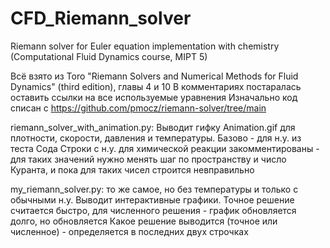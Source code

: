 # CFD_Riemann_solver
Riemann solver for Euler equation implementation with chemistry (Computational Fluid Dynamics course, MIPT 5)

Всё взято из Toro "Riemann Solvers and Numerical Methods for Fluid Dynamics" (third edition), главы 4 и 10
В комментариях постаралась оставить ссылки на все используемые уравнения 
Изначально код списан с https://github.com/pmocz/riemann-solver/tree/main

riemann_solver_with_animation.py:
    Выводит гифку Animation.gif для плотности, скорости, давления и температуры.
    Базово - для н.у. из теста Сода
    Строки с н.у. для химической реакции закомментированы - для таких значений нужно менять шаг по пространству и число Куранта, и пока для таких чисел строится невправильно

my_riemann_solver.py:
    то же самое, но без температуры и только с обычными н.у.
    Выводит интерактивные графики. Точное решение считается быстро, для численного решения - график обновляется долго, но обновляется
    Какое решение выводится (точное или численное) - определяется в последних двух строчках



